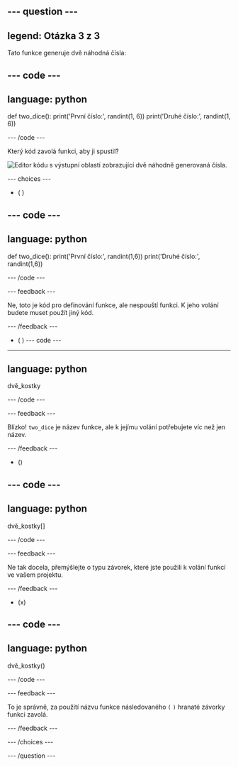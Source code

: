 --- question ---
---
legend: Otázka 3 z 3
---

Tato funkce generuje dvě náhodná čísla:

--- code ---
---
language: python
---

def two_dice(): print('První číslo:', randint(1, 6)) print('Druhé číslo:', randint(1, 6))

--- /code ---

Který kód zavolá funkci, aby ji spustil?

![Editor kódu s výstupní oblastí zobrazující dvě náhodně generovaná čísla.](images/quiz3.png)

--- choices ---

- ( )

--- code ---
---
language: python
---

def two_dice(): print('První číslo:', randint(1,6)) print('Druhé číslo:', randint(1,6))

--- /code ---

 --- feedback ---

 Ne, toto je kód pro definování funkce, ale nespouští funkci. K jeho volání budete muset použít jiný kód.

 --- /feedback ---

- ( ) --- code ---
---
language: python
---

dvě_kostky

--- /code ---

 --- feedback ---

Blízko! `two_dice` je název funkce, ale k jejímu volání potřebujete víc než jen název.

 --- /feedback ---

- ()

--- code ---
---
language: python
---

dvě_kostky[]

--- /code ---

 --- feedback ---

 Ne tak docela, přemýšlejte o typu závorek, které jste použili k volání funkcí ve vašem projektu.

 --- /feedback ---

- (x)

--- code ---
---
language: python
---

dvě_kostky()

--- /code ---

 --- feedback ---

 To je správně, za použití názvu funkce následovaného `(` `)` hranaté závorky funkci zavolá.

 --- /feedback ---

--- /choices ---

--- /question ---
